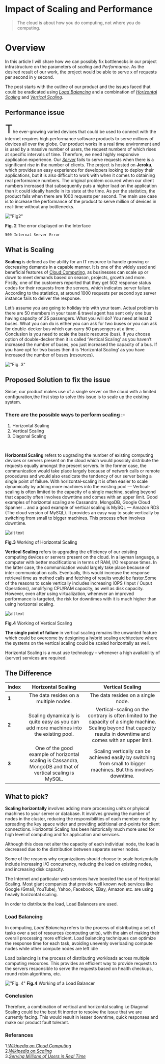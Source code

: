   # Impact of Scaling and Performance 
  
> The cloud is about how you do computing, not where you do computing. 


# Overview

In this article I will share how we can possibly fix bottlenecks in our project infrastructure on the parameters of *scaling* and *Performance*. As the desired result of our work, the project would be able to serve x of requests per second in y second.

The post starts with the outline of our product and the issues faced that could be eradicated using [*Load Balancing*](https://en.wikipedia.org/wiki/Load_balancing_(computing)) and a combination of [*Horizontal Scaling*](https://en.wikipedia.org/wiki/Scalability#Horizontal_(Scale_Out)_and_Vertical_Scaling_(Scale_Up)) and [*Vertical Scaling*](https://en.wikipedia.org/wiki/Scalability#Horizontal_(Scale_Out)_and_Vertical_Scaling_(Scale_Up)).



## Performance issue

<span style="font-size: 4vw;">T</span>he ever-growing varied devices that could be used to connect with the internet requires high performance software products to serve millions of devices all over the globe. Our product works in a real time environment and is used by a massive number of users, the request numbers of which rises at specific intervals of time. Therefore, we need highly responsive application experience. Our [*Server*](https://en.wikipedia.org/wiki/Server_(computing)) fails to serve requests when there is a significant rise in the number of clients. The project is hosted on **Jeroku**, which provides an easy experience for developers looking to deploy their applications, but it is also difficult to work with when it comes to obtaining real performance numbers. The original problem occured when our client numbers increased that subsequently puts a higher load on the application than it could ideally handle in its state at the time. As per the statistics, the product fails when there are 1000 requests per second. The main use case is to increase the performance of the product to serve million of devices in real-time without any bottlenecks.

!["Fig2"](https://support.cloudflare.com/hc/article_attachments/115003660331/image1.png)

**Fig. 2** The error displayed on the Interface

~~~
500 Internal Server Error
~~~

## What is Scaling

**Scaling** is defined as the ability for an IT resource to handle growing or decreasing demands in a capable manner. It is one of the widely used and beneficial features of [Cloud Computing](https://en.wikipedia.org/wiki/Cloud_computing), as businesses can scale up or down to meet demands based on season, projects, growth and more. Firstly, one of the customers reported that they get 502 response status codes for their requests from the servers, which indicates server failure. According to the statistics, at around 1000 requests per second xyz server instance fails to deliver the response.


Let’s assume you are going to holiday trip with your team. Actual problem is there are 50 members in your team & travel agent has sent only one bus having capacity of 25 passengers. What you will do? You need at least 2 buses. What you can do is either you can ask for two buses or you can ask for double-decker bus which can carry 50 passengers at a time .  Conclusion is you need to scale the basic resource (bus). If you choose option of double-decker then it is called ‘Vertical Scaling’ as you haven’t increased the number of buses, you just increased the capacity of a bus.  If you have opt for two buses then it is ‘Horizontal Scaling’ as you have increased the number of buses (resources).

!["Fig. 3"](https://i.stack.imgur.com/On3tO.png)





## Proposed Solution to fix the issue

Since, our product makes use of a single server on the cloud with a limited configuration,the first step to solve this issue is to scale up the existing system. 


### There are the possible ways to perform scaling :-

<ol>
<li> Horizontal Scaling</li>
<li>Vertical Scaling</li>
<li> Diagonal Scaling</li>
</ol>
<br>





**Horizontal Scaling** refers to upgrading the number of existing computing devices or servers present on the cloud which would possibly distribute the requests equally amongst the present servers. In the former case, the communication would take place largely because of network calls or remote procedures and would also eradicate the tendency of our server being a single point of failure. With horizontal-scaling it is often easier to scale dynamically by adding more machines into the existing pool — Vertical-scaling is often limited to the capacity of a single machine, scaling beyond that capacity often involves downtime and comes with an upper limit. Good examples of horizontal scaling are Cassandra, MongoDB, Google Cloud Spanner .. and a good example of vertical scaling is MySQL — Amazon RDS (The cloud version of MySQL). It provides an easy way to scale vertically by switching from small to bigger machines. This process often involves downtime.

![alt text](https://www.codit.eu/wp-content/uploads/2016/02/horizontal-scaling_330x199.png)
  
**Fig.3** Working of Horizontal Scaling 






**Vertical Scaling** refers to upgrading the efficiency of our existing computing devices or servers present on the cloud. In a layman language, a computer with better modifications in terms of RAM, I/O response times. In the latter case, the communication would largely take place because of inter communication calls. Eventually, this would increase the response retrieval time as method calls and fetching of results would be faster.Some of the reasons to scale vertically includes increasing IOPS (Input / Ouput Operations), amplifying CPU/RAM capacity, as well as disk capacity. However, even after using virtualization, whenever an improved performance is targeted, the risk for downtimes with it is much higher than using horizontal scaling.

![alt text](https://miro.medium.com/max/990/1*kzBKXvnoQZx_Pn-pk5XyCw.jpeg)

**Fig.4** Working of Vertical Scaling 
 <br>
 


**The single point of failure** in vertical scaling remains the unwanted feature which could be overcome by designing a hybrid scaling architecture where the systems on the vertical scaling could be scaled horizontally as well.

Horizontal Scaling is a must use technology – whenever a high availability of (server) services are required.

## The Difference


| Index      | Horizontal Scaling | Vertical Scaling     |
| :---        |    :----:   |          :------: |
| **1**      | The data resides on a multiple nodes.       |  The data resides on a single node.   |
| **2**   | Scaling dynamically is quite easy as you can add more machines into the existing pool.        | Vertical-scaling on the contrary is often limited to the capacity of a single machine. Scaling beyond that capacity results in downtime and comes with an upper limit.      |
| **3**   | One of the good example of horizontal scaling is Cassandra, MongoDB and that of vertical scaling is MySQL.         |    Scaling vertically can be achieved easily by switching from small to bigger machines. But this involves downtime.   |






## What to pick?


**Scaling horizontally** involves adding more processing units or phyiscal machines to your server or database. It involves growing the number of nodes in the cluster, reducing the responsibilities of each member node by spreading the key space wider and providing additional end-points for client connections. Horizontal Scaling has been historically much more used for high level of computing and for application and services.

Although this does not alter the capacity of each individual node, the load is decreased due to the distribution between separate server nodes.

Some of the reasons why organizations should choose to scale horizontally include increasing I/O concurrency, reducing the load on existing nodes, and increasing disk capacity.

The Internet and particular web services have boosted the use of Horizontal Scaling. Most giant companies that provide well known web services like Google (Gmail, YouTube), Yahoo, Facebook, EBay, Amazon etc. are using heavily horizontal scaling.


In order to distribute the load, Load Balancers are used. 

### Load Balancing

In computing, *Load Balancing* refers to the process of distributing a set of tasks over a set of resources (computing units), with the aim of making their overall processing more efficient. Load balancing techniques can optimize the response time for each task, avoiding unevenly overloading compute nodes while other compute nodes are left idle

Load balancing is the process of distributing workloads across multiple computing resources. This provides an efficient way to provide requests to the servers responsible to serve the requests based on health checkups, round robin algorithms, etc.


!["Fig. 4"](https://i0.wp.com/gbhackers.com/wp-content/uploads/2018/12/Load-Balancer.jpg?fit=759%2C387&ssl=1)
**Fig.4** Working of a Load Balancer 


### Conclusion

Therefore, a combination of vertical and horizontal scaling i.e Diagonal Scaling could be the best fit inorder to resolve the issue that we are currently facing. This would result in lesser downtime, quick responses and make our product fault tolerant.


### Referances
1.[*Wikipedia on Cloud Computing*](https://en.wikipedia.org/wiki/) <br>
2.[*Wikipedia on Scaling*](https://en.wikipedia.org/wiki/) <br>
3.[*Serving Millions of Users in Real Time*](https://blog.risingstack.com/nodejs-microservices-scaling-case-study/) <br>




